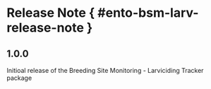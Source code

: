 # Release Note { #ento-bsm-larv-release-note }

## 1.0.0

Initioal release of the Breeding Site Monitoring - Larviciding Tracker package
